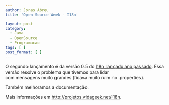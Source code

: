 ```yaml
---
author: Jonas Abreu
title: 'Open Source Week - I18n'

layout: post
category:
  - Java
  - OpenSource
  - Programacao
tags: [ ]
post_format: [ ]
---
```

O segundo lançamento é da versão 0.5 do [I18n, lançado ano passado][1]. Essa versão resolve o problema que tivemos para lidar  
com mensagens muito grandes (ficava muito ruim no .properties).

Também melhoramos a documentação.

Mais informações em <http://projetos.vidageek.net/i18n>. 














 [1]: http://vidageek.net/2010/02/24/i18n-para-java/





